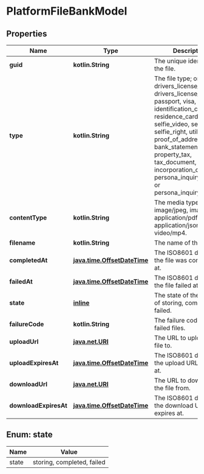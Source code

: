 
# PlatformFileBankModel

## Properties
Name | Type | Description | Notes
------------ | ------------- | ------------- | -------------
**guid** | **kotlin.String** | The unique identifier for the file. |  [optional]
**type** | **kotlin.String** | The file type; one of drivers_license_front, drivers_license_back, passport, visa, identification_card, residence_card, selfie, selfie_video, selfie_left, selfie_right, utility_bill, proof_of_address, bank_statement, property_tax, tax_document, ein_letter, incorporation_certificate, persona_inquiry_report, or persona_inquiry_export. |  [optional]
**contentType** | **kotlin.String** | The media type; one of image/jpeg, image/png, application/pdf, application/json, or video/mp4. |  [optional]
**filename** | **kotlin.String** | The name of the file. |  [optional]
**completedAt** | [**java.time.OffsetDateTime**](java.time.OffsetDateTime.md) | The ISO8601 datetime the file was completed at. |  [optional]
**failedAt** | [**java.time.OffsetDateTime**](java.time.OffsetDateTime.md) | The ISO8601 datetime the file failed at. |  [optional]
**state** | [**inline**](#State) | The state of the file. One of storing, completed, or failed. |  [optional]
**failureCode** | **kotlin.String** | The failure code for failed files. |  [optional]
**uploadUrl** | [**java.net.URI**](java.net.URI.md) | The URL to upload the file to. |  [optional]
**uploadExpiresAt** | [**java.time.OffsetDateTime**](java.time.OffsetDateTime.md) | The ISO8601 datetime the upload URL expires at. |  [optional]
**downloadUrl** | [**java.net.URI**](java.net.URI.md) | The URL to download the file from. |  [optional]
**downloadExpiresAt** | [**java.time.OffsetDateTime**](java.time.OffsetDateTime.md) | The ISO8601 datetime the download URL expires at. |  [optional]


<a name="State"></a>
## Enum: state
Name | Value
---- | -----
state | storing, completed, failed



